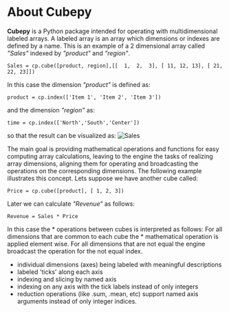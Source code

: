 # About Cubepy

**Cubepy** is a Python package intended for operating with multidimensional labeled arrays. A labeled array is an array which dimensions or indexes are defined by a name.
This is an example of a 2 dimensional array called *"Sales"* indexed by *"product"* and *"region"*.

`Sales = cp.cube([product, region],[[  1,  2,  3], [ 11, 12, 13], [ 21, 22, 23]])`

In this case the dimension *"product"* is defined as:

    product = cp.index(['Item 1', 'Item 2', 'Item 3'])

and the dimension *"region"* as:

    time = cp.index(['North','South','Center'])

so that the result can be visualized as:
![Sales](https://drive.google.com/open?id=1liAA60Qs972OTNxOFWQohm3muZCr6oVm)

The main goal is providing mathematical operations and functions for easy computing array calculations, leaving to the engine the tasks of realizing array dimensions, aligning them for operating and broadcasting the operations on the corresponding dimensions. The following example illustrates this concept.
Lets suppose we have another cube called:

    Price = cp.cube([product], [ 1, 2, 3])

Later we can calculate *"Revenue"* as follows:

    Revenue = Sales * Price
In this case the * operations between cubes is interpreted as follows:
For all dimensions that are common to each cube the * mathematical operation is applied element wise. For all dimensions that are not equal the engine broadcast the operation for the not equal index. 

-   individual dimensions (axes) being labeled with meaningful descriptions
-   labeled 'ticks' along each axis
-   indexing and slicing by named axis
-   indexing on any axis with the tick labels instead of only integers
-   reduction operations (like .sum, .mean, etc) support named axis arguments instead of only integer indices.
<!--stackedit_data:
eyJoaXN0b3J5IjpbMTYzOTYxMjcyMywtMjMyMzQ2MDM2LDE4Nz
I4Njg3MzEsMTQ2ODY2MDY3OSw2NzA3NjUyODYsLTE0MDg2ODM5
NjEsMjgxNzY1NDQ2LC03NjUwNjc1NDUsOTI1ODA5NTg3LDE4OD
g4MzY0MTIsLTE2ODg2NTE2ODAsLTY1ODA1MzAwMCwxMzkyOTMz
ODg0LDE2MTk1ODk3NSwxNTQ0MDA2NDEsLTEyNjc3MDU5NjcsLT
I0MzgyMDMyOCwxNDIyMTc0NDA2LC0xMzAzNDA0NTE4LDQ2NjIy
NDI2MF19
-->